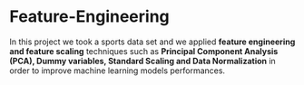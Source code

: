 # Feature-Engineering

In this project we took a sports data set and we applied **feature engineering and feature scaling** techniques such as 
**Principal Component Analysis (PCA), Dummy variables, Standard Scaling and Data Normalization** in order to improve machine learning models performances.
